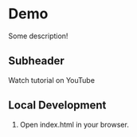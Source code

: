 # Demo

Some description!

## Subheader

Watch tutorial on YouTube

## Local Development

1. Open index.html in your browser.
